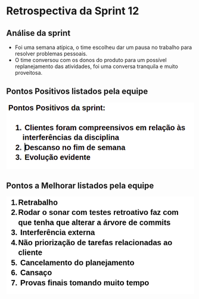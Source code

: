 # Retrospectiva da Sprint 12

## Análise da sprint

- Foi uma semana atípica, o time escolheu dar um pausa no trabalho para resolver problemas pessoais.
- O time conversou com os donos do produto para um possível replanejamento das atividades, foi uma conversa tranquila e muito proveitosa.

## Pontos Positivos listados pela equipe
  ![img](./pontos_positivos_12.png)

## Pontos a Melhorar listados pela equipe 
  ![img](./pontos_melhoria_12.png)